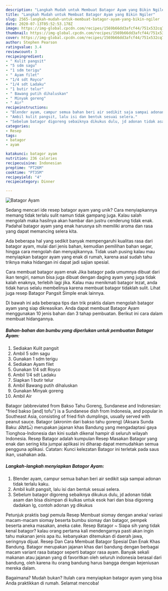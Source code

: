 ```yaml
---
description: "Langkah Mudah untuk Membuat Batagor Ayam yang Bikin Ngiler"
title: "Langkah Mudah untuk Membuat Batagor Ayam yang Bikin Ngiler"
slug: 2565-langkah-mudah-untuk-membuat-batagor-ayam-yang-bikin-ngiler
date: 2020-07-13T05:52:53.178Z
image: https://img-global.cpcdn.com/recipes/1569b66dd3afcf44/751x532cq70/batagor-ayam-foto-resep-utama.jpg
thumbnail: https://img-global.cpcdn.com/recipes/1569b66dd3afcf44/751x532cq70/batagor-ayam-foto-resep-utama.jpg
cover: https://img-global.cpcdn.com/recipes/1569b66dd3afcf44/751x532cq70/batagor-ayam-foto-resep-utama.jpg
author: Stephen Pearson
ratingvalue: 3.4
reviewcount: 3
recipeingredient:
- " Kulit pangsit"
- "5 sdm sagu"
- "1 sdm terigu"
- " Ayam filet"
- "1/4 sdt Royco"
- "1/4 sdt Ladaku"
- "1 butir telur"
- " Bawang putih dihaluskan"
- " Minyak goreng"
- " Air"
recipeinstructions:
- "Blender ayam, campur semua bahan beri air sedikit saja sampai adonan tidak terlalu kaku."
- "Ambil kulit pangsit, lalu isi dan bentuk sesuai selera."
- "Sebelum batagor digoreng sebaiknya dikukus dulu, jd adonan tidak asam dan bisa disimpan di kulkas untuk esok hari dan bisa digoreng dadakan lg, contoh adonan yg dikukus"
categories:
- Resep
tags:
- batagor
- ayam

katakunci: batagor ayam 
nutrition: 236 calories
recipecuisine: Indonesian
preptime: "PT26M"
cooktime: "PT35M"
recipeyield: "4"
recipecategory: Dinner

---
```



![Batagor Ayam](https://img-global.cpcdn.com/recipes/1569b66dd3afcf44/751x532cq70/batagor-ayam-foto-resep-utama.jpg)

Sedang mencari ide resep batagor ayam yang unik? Cara menyiapkannya memang tidak terlalu sulit namun tidak gampang juga. Kalau salah mengolah maka hasilnya akan hambar dan justru cenderung tidak enak. Padahal batagor ayam yang enak harusnya sih memiliki aroma dan rasa yang dapat memancing selera kita.

Ada beberapa hal yang sedikit banyak mempengaruhi kualitas rasa dari batagor ayam, mulai dari jenis bahan, kemudian pemilihan bahan segar, hingga cara mengolah dan menyajikannya. Tidak usah pusing kalau mau menyiapkan batagor ayam yang enak di rumah, karena asal sudah tahu triknya maka hidangan ini dapat jadi sajian spesial.

Cara membuat batagor ayam enak  Jika batagor pada umumnya dibuat dari ikan tengiri, namun bisa juga dibuat dengan daging ayam yang juga tidak kalah enaknya, terlebih lagi jika. Kalau mau menikmati batagor lezat, anda tidak harus selalu membelinya karena membuat batagor tidaklah sulit. Lihat juga resep Batagor Pangsit Simple enak lainnya.


Di bawah ini ada beberapa tips dan trik praktis dalam mengolah batagor ayam yang siap dikreasikan. Anda dapat membuat Batagor Ayam menggunakan 10 jenis bahan dan 3 tahap pembuatan. Berikut ini cara dalam membuat hidangannya.

<!--inarticleads1-->

##### Bahan-bahan dan bumbu yang diperlukan untuk pembuatan Batagor Ayam:

1. Sediakan  Kulit pangsit
1. Ambil 5 sdm sagu
1. Gunakan 1 sdm terigu
1. Sediakan  Ayam filet
1. Gunakan 1/4 sdt Royco
1. Ambil 1/4 sdt Ladaku
1. Siapkan 1 butir telur
1. Ambil  Bawang putih dihaluskan
1. Gunakan  Minyak goreng
1. Ambil  Air


Batagor (abbreviated from Bakso Tahu Goreng, Sundanese and Indonesian: &#34;fried bakso [and] tofu&#34;) is a Sundanese dish from Indonesia, and popular in Southeast Asia, consisting of fried fish dumplings, usually served with peanut sauce. Batagor (akronim dari bakso tahu goreng) (Aksara Sunda Baku: ᮘᮒᮍᮧᮁ) merupakan jajanan khas Bandung yang mengadaptasi gaya Tionghoa-Indonesia dan kini sudah dikenal hampir di seluruh wilayah Indonesia. Resep Batagor adalah kumpulan Resep Masakan Batagor yang enak dan sering kita jumpai aplikasi ini diharap dapat memudahkan semua pengguna aplikasi. Catatan: Kunci kelezatan Batagor ini terletak pada saus ikan, usahakan ada. 

<!--inarticleads2-->

##### Langkah-langkah menyiapkan Batagor Ayam:

1. Blender ayam, campur semua bahan beri air sedikit saja sampai adonan tidak terlalu kaku.
1. Ambil kulit pangsit, lalu isi dan bentuk sesuai selera.
1. Sebelum batagor digoreng sebaiknya dikukus dulu, jd adonan tidak asam dan bisa disimpan di kulkas untuk esok hari dan bisa digoreng dadakan lg, contoh adonan yg dikukus


Petunjuk praktis bagi pemula Resep Membuat siomay dengan aneka/ variasi macam-macam siomay beserta bumbu siomay dan batagor, pempek beserta aneka masakan, aneka cake. Resep Batagor ~ Siapa sih yang tidak kenal batagor? kalau orang pertama kali mendengarnya pasti akan ingin tahu makanan jenis apa itu. kebanyakan ditemukan di daerah jawa, seringnya dijual. Resep Dan Cara Membuat Batagor Spesial Dan Enak Khas Bandung. Batagor merupakan jajanan khas dari bandung dengan berbagai macam variant rasa batagor seperti batagor rasa ayam. Banyak sekali makanan atau jajanan yang di favoritkan oleh seluruh indonesia berasal dari bandung, oleh karena itu orang bandung harus bangga dengan kejeniusan mereka dalam. 

Bagaimana? Mudah bukan? Itulah cara menyiapkan batagor ayam yang bisa Anda praktikkan di rumah. Selamat mencoba!
